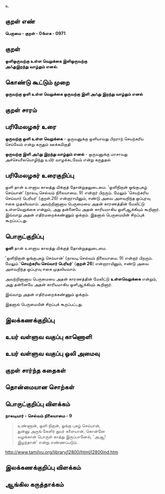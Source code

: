உ

## குறள் எண் 

**பெருமை - குறள் - 0௯எக - 0971**

## குறள் 

**ஒளிஒருவற்கு உள்ள வெறுக்கை இளிஒருவற்கு  
அஃதுஇறந்து வாழ்தும் எனல்.** 

## கொண்டு கூட்டும் முறை

**ஒருவற்கு ஒளி உள்ள வெறுக்கை ஒருவற்கு இளி அஃது இறந்து வாழ்தும் எனல்**

## குறள் சாரம் 


## பரிமேலழகர் உரை

**ஒருவற்கு ஒளி உள்ள வெறுக்கை** - ஒருவனுக்கு ஒளியாவது பிறராற் செயற்கரிய செய்வேம் என்று கருதும் ஊக்கமிகுதி

**ஒருவற்கு இளி அஃது இறந்து வாழ்தும் எனல்** - ஒருவனுக்கு மாசாவது அச்செயலையொழிந்து உயிர் வாழக்கடவேம் என்று கருதுதல்

## பரிமேலழகர் உரைகுறிப்பு   

ஒளி தான் உளனாய காலத்து மிக்குத் தோன்றுதலுடைமை. 'ஒளிநிறான் ஓங்குபுகழ் செய்யான்' (நாலடி.செல்வம் நிலையாமை. 9) என்றார் பிறரும். மேலும் 'செயற்கரிய செய்வார் பெரியர்' (குறள்.26) என்றாராயினும், ஈண்டு அவை அளவறிந்த ஒப்புரவு ஈகை முதலியவாம். அவற்றினானாய பெருமையை அதன் காரணத்தின் மேலிட்டு உள்ளவெறுக்கை என்றும், அது தன்னையே அதன் காரியமாகிய ஒளிஆக்கியும் கூறினார். இவ்வாறு அதன் எதிர்மறைக்கண்ணும் ஒக்கும். இதனால் பெருமையின் சிறப்புக் கூறப்பட்டது.

## பொருட்குறிப்பு 

**ஒளி** தான் உளனாய காலத்து மிக்குத் தோன்றுதலுடைமை. 

'ஒளிநிறான் ஓங்குபுகழ் செய்யான்' (நாலடி.செல்வம் நிலையாமை. 9) என்றார் பிறரும். மேலும் '**செயற்கரிய செய்வார் பெரியர்**' (**குறள் 26**) என்றாராயினும், ஈண்டு அவை அளவறிந்த ஒப்புரவு ஈகை முதலியவாம். 

அவற்றினானாய பெருமையை அதன் காரணத்தின் மேலிட்டு **உள்ளவெறுக்கை** என்றும், அது தன்னையே அதன் காரியமாகிய ஒளிஆக்கியும் கூறினார். 

இவ்வாறு அதன் எதிர்மறைக்கண்ணும் ஒக்கும். 

இதனால் பெருமையின் சிறப்புக் கூறப்பட்டது.

## இலக்கணக்குறிப்பு  


## உயர் வள்ளுவ வகுப்பு காணொளி



## உயர் வள்ளுவ வகுப்பு ஒலி அமைவு 

 
## குறள் சார்ந்த கதைகள் 


## தொன்மையான சொற்கள்


## பொருட்குறிப்பு விளக்கம்

**நாலடியார் - செல்வம் நிலையாமை - 9**

>உண்ணான், ஒளி நிறான், ஓங்கு புகழ் செய்யான்,  
>துன்னு அருங் கேளிர் துயர் களையான், கொன்னே  
>வழங்கான் பொருள் காத்து இருப்பானேல், 'அஆ!  
>இழந்தான்' என்று எண்ணப்படும்.  

http://www.tamilvu.org/library/l2800/html/l2800ind.htm  

## இலக்கணக்குறிப்பு விளக்கம்


## ஆங்கில கருத்தாக்கம் 


